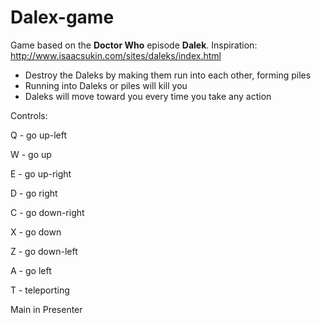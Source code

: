 # Dalex-game

Game based on the **Doctor Who** episode **Dalek**. Inspiration: http://www.isaacsukin.com/sites/daleks/index.html

* Destroy the Daleks by making them run into each other, forming piles
* Running into Daleks or piles will kill you
* Daleks will move toward you every time you take any action

Controls:

Q - go up-left

W - go up

E - go up-right

D - go right

C - go down-right

X - go down

Z - go down-left

A - go left

T - teleporting

Main in Presenter
